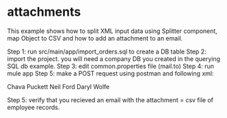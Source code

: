 attachments
===========
This example shows how to split XML input data using Splitter component, map Object to CSV and how to add an attachment to an email.

Step 1: run src/main/app/import_orders.sql to create a DB table
Step 2: import the project. you will need a company DB you created in the querying SQL db example.
Step 3: edit common.properties file (mail.to)
Step 4: run mule app
Step 5: make a POST request using postman and following xml:

<root>
    <employees>
        <employee>Chava Puckett</employee>
        <employee>Neil Ford</employee>
        <employee>Daryl Wolfe</employee>
    </employees>
</root>

Step 5: verify that you recieved an email with the attachment = csv file of employee records.